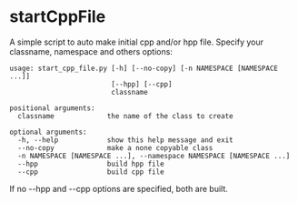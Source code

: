 startCppFile
============

A simple script to auto make initial cpp and/or hpp file.
Specify your classname, namespace and others options:

    usage: start_cpp_file.py [-h] [--no-copy] [-n NAMESPACE [NAMESPACE ...]]
                             [--hpp] [--cpp]
                             classname

    positional arguments:
      classname             the name of the class to create

    optional arguments:
      -h, --help            show this help message and exit
      --no-copy             make a none copyable class
      -n NAMESPACE [NAMESPACE ...], --namespace NAMESPACE [NAMESPACE ...]
      --hpp                 build hpp file
      --cpp                 build cpp file

If no --hpp and --cpp options are specified, both are built.


